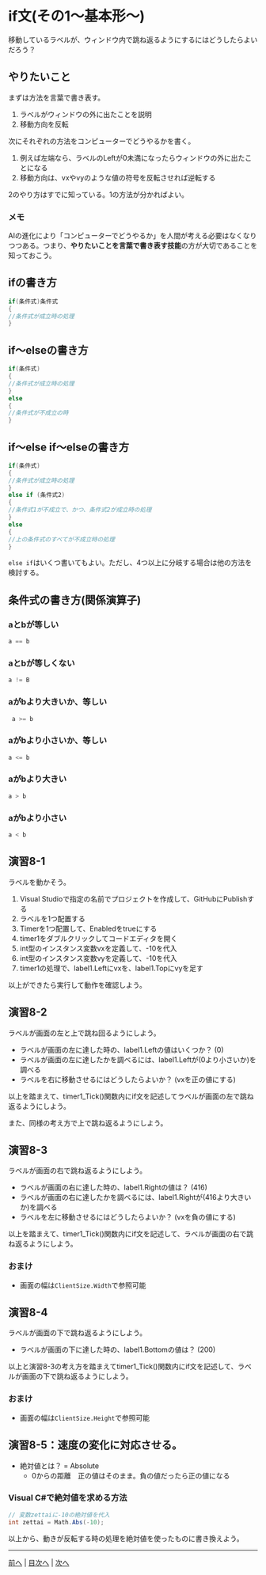 # if文(その1～基本形～)
移動しているラベルが、ウィンドウ内で跳ね返るようにするにはどうしたらよいだろう？

## やりたいこと

まずは方法を言葉で書き表す。

1. ラベルがウィンドウの外に出たことを説明
2. 移動方向を反転

次にそれぞれの方法をコンピューターでどうやるかを書く。

1. 例えば左端なら、ラベルのLeftが0未満になったらウィンドウの外に出たことになる
2. 移動方向は、vxやvyのような値の符号を反転させれば逆転する

2のやり方はすでに知っている。1の方法が分かればよい。

### メモ
AIの進化により「コンピューターでどうやるか」を人間が考える必要はなくなりつつある。つまり、**やりたいことを言葉で書き表す技能**の方が大切であることを知っておこう。

## ifの書き方

```cs
if(条件式)条件式
{
//条件式が成立時の処理
}
```

## if～elseの書き方

```cs
if(条件式)
{
//条件式が成立時の処理
}
else
{
//条件式が不成立の時
}
```

## if～else if～elseの書き方

```cs
if(条件式)
{
//条件式が成立時の処理
}
else if (条件式2)
{
//条件式1が不成立で、かつ、条件式2が成立時の処理
}
else 
{
//上の条件式のすべてが不成立時の処理
}
```

`else if`はいくつ書いてもよい。ただし、4つ以上に分岐する場合は他の方法を検討する。

## 条件式の書き方(関係演算子)

### aとbが等しい

```cs
a == b
```

### aとbが等しくない

```cs
a != B
```

### aがbより大きいか、等しい

```cs
 a >= b
```

### aがbより小さいか、等しい

```cs
a <= b
```

### aがbより大きい

```cs
a > b
```

### aがbより小さい

```cs
a < b
```

## 演習8-1
ラベルを動かそう。

1.	Visual Studioで指定の名前でプロジェクトを作成して、GitHubにPublishする
2.	ラベルを1つ配置する
3.	Timerを1つ配置して、Enabledをtrueにする
4.	timer1をダブルクリックしてコードエディタを開く
5.	int型のインスタンス変数vxを定義して、-10を代入
6.	int型のインスタンス変数vyを定義して、-10を代入
7.	timer1の処理で、label1.Leftにvxを、label1.Topにvyを足す

以上ができたら実行して動作を確認しよう。

## 演習8-2
ラベルが画面の左と上で跳ね回るようにしよう。

- ラベルが画面の左に達した時の、label1.Leftの値はいくつか？ (0)
- ラベルが画面の左に達したかを調べるには、label1.Leftが(0より小さいか)を調べる
- ラベルを右に移動させるにはどうしたらよいか？ (vxを正の値にする)

以上を踏まえて、timer1_Tick()関数内にif文を記述してラベルが画面の左で跳ね返るようにしよう。

また、同様の考え方で上で跳ね返るようにしよう。

## 演習8-3
ラベルが画面の右で跳ね返るようにしよう。
- ラベルが画面の右に達した時の、label1.Rightの値は？    (416)
- ラベルが画面の右に達したかを調べるには、label1.Rightが(416より大きいか)を調べる
- ラベルを左に移動させるにはどうしたらよいか？ (vxを負の値にする)

以上を踏まえて、timer1_Tick()関数内にif文を記述して、ラベルが画面の右で跳ね返るようにしよう。

### おまけ
- 画面の幅は`ClientSize.Width`で参照可能

## 演習8-4
ラベルが画面の下で跳ね返るようにしよう。

- ラベルが画面の下に達した時の、label1.Bottomの値は？   (200)

以上と演習8-3の考え方を踏まえてtimer1_Tick()関数内にif文を記述して、ラベルが画面の下で跳ね返るようにしよう。

### おまけ
- 画面の幅は`ClientSize.Height`で参照可能

## 演習8-5：速度の変化に対応させる。

- 絶対値とは？ = Absolute
  - 0からの距離　正の値はそのまま。負の値だったら正の値になる

### Visual C#で絶対値を求める方法

```cs
// 変数zettaiに-10の絶対値を代入
int zettai = Math.Abs(-10);
```

以上から、動きが反転する時の処理を絶対値を使ったものに書き換えよう。

---

[前へ](07.md) | [目次へ](README.md#%E7%9B%AE%E6%AC%A1) | [次へ](09.md)
